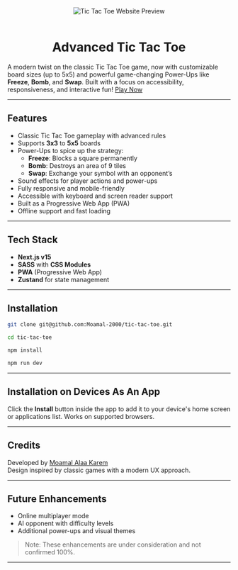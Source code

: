 <div align="center">
  <img alt="Tic Tac Toe Website Preview" src="https://github.com/user-attachments/assets/368e17bb-06be-481a-8769-387896ade241" />
</div>

<br />
<h1 align="center">Advanced Tic Tac Toe</h1>

A modern twist on the classic Tic Tac Toe game, now with customizable board sizes (up to 5x5) and powerful game-changing Power-Ups like **Freeze**, **Bomb**, and **Swap**. Built with a focus on accessibility, responsiveness, and interactive fun! [Play Now](https://tictactoe-4x4.netlify.app)

---

## Features

- Classic Tic Tac Toe gameplay with advanced rules
- Supports **3x3** to **5x5** boards
- Power-Ups to spice up the strategy:
  - **Freeze**: Blocks a square permanently
  - **Bomb**: Destroys an area of 9 tiles
  - **Swap**: Exchange your symbol with an opponent’s
- Sound effects for player actions and power-ups
- Fully responsive and mobile-friendly
- Accessible with keyboard and screen reader support
- Built as a Progressive Web App (PWA)
- Offline support and fast loading

---

## Tech Stack

- **Next.js v15**
- **SASS** with **CSS Modules**
- **PWA** (Progressive Web App)
- **Zustand** for state management

---

## Installation

```bash
git clone git@github.com:Moamal-2000/tic-tac-toe.git
```

```bash
cd tic-tac-toe
```

```bash
npm install
```

```bash
npm run dev
```

---

## Installation on Devices As An App

Click the **Install** button inside the app to add it to your device's home screen or applications list. Works on supported browsers.

---

## Credits

Developed by [Moamal Alaa Karem](https://www.linkedin.com/in/moamal-alaa/])\
Design inspired by classic games with a modern UX approach.

---

## Future Enhancements

- Online multiplayer mode
- AI opponent with difficulty levels
- Additional power-ups and visual themes

> Note: These enhancements are under consideration and not confirmed 100%.

---
